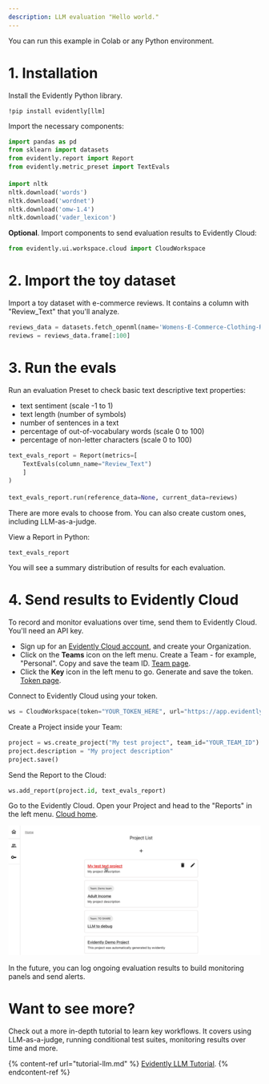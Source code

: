 ```yaml
---
description: LLM evaluation "Hello world." 
---
```


You can run this example in Colab or any Python environment.

# 1. Installation

Install the Evidently Python library. 

```
!pip install evidently[llm]
```

Import the necessary components:

```python
import pandas as pd
from sklearn import datasets
from evidently.report import Report
from evidently.metric_preset import TextEvals

import nltk
nltk.download('words')
nltk.download('wordnet')
nltk.download('omw-1.4')
nltk.download('vader_lexicon')
```

**Optional**. Import components to send evaluation results to Evidently Cloud:

```python
from evidently.ui.workspace.cloud import CloudWorkspace
```

# 2. Import the toy dataset 

Import a toy dataset with e-commerce reviews. It contains a column with "Review_Text" that you'll analyze.

```python
reviews_data = datasets.fetch_openml(name='Womens-E-Commerce-Clothing-Reviews', version=2, as_frame='auto')
reviews = reviews_data.frame[:100]
```

# 3. Run the evals

Run an evaluation Preset to check basic text descriptive text properties:
* text sentiment (scale -1 to 1)
* text length (number of symbols)
* number of sentences in a text 
* percentage of out-of-vocabulary words (scale 0 to 100)
* percentage of non-letter characters (scale 0 to 100)

```python
text_evals_report = Report(metrics=[
    TextEvals(column_name="Review_Text")
    ]
)

text_evals_report.run(reference_data=None, current_data=reviews)
```

There are more evals to choose from. You can also create custom ones, including LLM-as-a-judge.

View a Report in Python:

```
text_evals_report
```

You will see a summary distribution of results for each evaluation.

# 4. Send results to Evidently Cloud 

To record and monitor evaluations over time, send them to Evidently Cloud. You'll need an API key.
* Sign up for an [Evidently Cloud account](https://app.evidently.cloud/signup), and create your Organization.
* Click on the **Teams** icon on the left menu. Create a Team - for example, "Personal". Copy and save the team ID. [Team page](https://app.evidently.cloud/teams).
* Click the **Key** icon in the left menu to go. Generate and save the token. [Token page](https://app.evidently.cloud/token).

Connect to Evidently Cloud using your token.

```python
ws = CloudWorkspace(token="YOUR_TOKEN_HERE", url="https://app.evidently.cloud")
```

Create a Project inside your Team:

```python
project = ws.create_project("My test project", team_id="YOUR_TEAM_ID")
project.description = "My project description"
project.save()
```

Send the Report to the Cloud: 

```python
ws.add_report(project.id, text_evals_report)
```

Go to the Evidently Cloud. Open your Project and head to the "Reports" in the left menu. [Cloud home](https://app.evidently.cloud/).

![](../.gitbook/assets/cloud/toy_text_report_preview.gif)

In the future, you can log ongoing evaluation results to build monitoring panels and send alerts.

# Want to see more?

Check out a more in-depth tutorial to learn key workflows. It covers using LLM-as-a-judge, running conditional test suites, monitoring results over time and more.

{% content-ref url="tutorial-llm.md" %}
[Evidently LLM Tutorial](tutorial-llm.md). 
{% endcontent-ref %}
